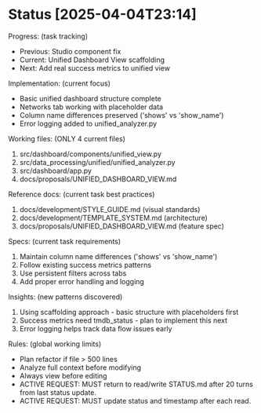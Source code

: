 # Status [2025-04-04T23:14]

Progress: (task tracking)
- Previous: Studio component fix
- Current: Unified Dashboard View scaffolding
- Next: Add real success metrics to unified view

Implementation: (current focus)
- Basic unified dashboard structure complete
- Networks tab working with placeholder data
- Column name differences preserved ('shows' vs 'show_name')
- Error logging added to unified_analyzer.py

Working files: (ONLY 4 current files)
1. src/dashboard/components/unified_view.py
2. src/data_processing/unified/unified_analyzer.py
3. src/dashboard/app.py
4. docs/proposals/UNIFIED_DASHBOARD_VIEW.md

Reference docs: (current task best practices)
1. docs/development/STYLE_GUIDE.md (visual standards)
2. docs/development/TEMPLATE_SYSTEM.md (architecture)
3. docs/proposals/UNIFIED_DASHBOARD_VIEW.md (feature spec)

Specs: (current task requirements)
1. Maintain column name differences ('shows' vs 'show_name')
2. Follow existing success metrics patterns
3. Use persistent filters across tabs
4. Add proper error handling and logging

Insights: (new patterns discovered)
1. Using scaffolding approach - basic structure with placeholders first
2. Success metrics need tmdb_status - plan to implement this next
3. Error logging helps track data flow issues early

Rules: (global working limits)
- Plan refactor if file > 500 lines
- Analyze full context before modifying
- Always view before editing
- ACTIVE REQUEST: MUST return to read/write STATUS.md after 20 turns from last status update.
- ACTIVE REQUEST: MUST update status and timestamp after each read.